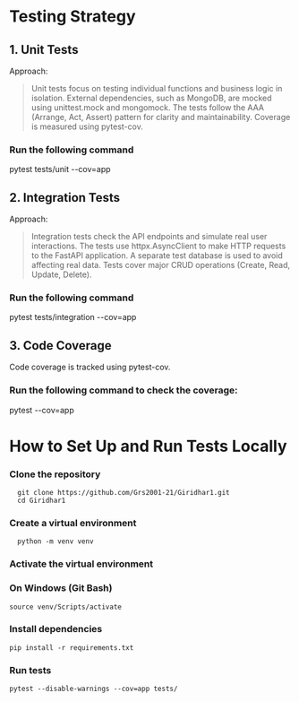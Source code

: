 # Testing Strategy

## 1. Unit Tests
Approach:

> Unit tests focus on testing individual functions and business logic in isolation.
> External dependencies, such as MongoDB, are mocked using unittest.mock and mongomock.
> The tests follow the AAA (Arrange, Act, Assert) pattern for clarity and maintainability.
>Coverage is measured using pytest-cov.
### Run the following command
   pytest tests/unit --cov=app


## 2. Integration Tests
Approach:

> Integration tests check the API endpoints and simulate real user interactions.
>The tests use httpx.AsyncClient to make HTTP requests to the FastAPI application.
> A separate test database is used to avoid affecting real data.
> Tests cover major CRUD operations (Create, Read, Update, Delete).
### Run the following command
 pytest tests/integration --cov=app


## 3. Code Coverage
  Code coverage is tracked using pytest-cov.
### Run the following command to check the coverage:
   pytest --cov=app


# How to Set Up and Run Tests Locally
   ### Clone the repository
      git clone https://github.com/Grs2001-21/Giridhar1.git
      cd Giridhar1

   ### Create a virtual environment
      python -m venv venv

   ### Activate the virtual environment
   ### On Windows (Git Bash)
    source venv/Scripts/activate

   ### Install dependencies
    pip install -r requirements.txt

   ### Run tests
    pytest --disable-warnings --cov=app tests/


